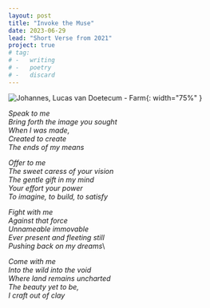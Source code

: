 ```yaml
---
layout: post
title: "Invoke the Muse"
date: 2023-06-29
lead: "Short Verse from 2021"
project: true
# tag:
# -   writing
# -   poetry
# -   discard
---
```


![Johannes, Lucas van Doetecum - Farm](/assets/images/Doetecum-Farm.jpg){: width="75%" }

*Speak to me*\
*Bring forth the image you sought*\
*When I was made,*\
*Created to create*\
*The ends of my means*


*Offer to me*\
*The sweet caress of your vision*\
*The gentle gift in my mind*\
*Your effort your power*\
*To imagine, to build, to satisfy*


*Fight with me*\
*Against that force*\
*Unnameable immovable*\
*Ever present and fleeting still*\
*Pushing back on my dreams*\


*Come with me*\
*Into the wild into the void*\
*Where land remains uncharted*\
*The beauty yet to be,*\
*I craft out of clay*
